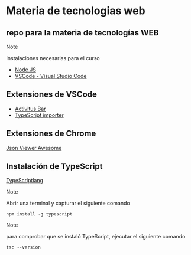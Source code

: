 # Materia de tecnologias web
## repo para la materia de tecnologías WEB

>[!NOTE]
>
>Instalaciones necesarias para el curso

* [Node JS](https://nodejs.org/es/)
* [VSCode - Visual Studio Code](https://code.visualstudio.com/)

## Extensiones de VSCode
* [Activitus Bar](https://marketplace.visualstudio.com/items?itemName=Gruntfuggly.activitusbar)
* [TypeScript importer](https://marketplace.visualstudio.com/items?itemName=pmneo.tsimporter)

## Extensiones de Chrome
[Json Viewer Awesome](https://chromewebstore.google.com/detail/json-viewer-pro/eifflpmocdbdmepbjaopkkhbfmdgijcc?pli=1)

## Instalación de TypeScript
[TypeScriptlang](https://www.typescriptlang.org/)

>[!NOTE]
>
>Abrir una terminal y capturar el siguiente comando
```
npm install -g typescript
```

>[!NOTE]
>
>para comprobar que se instaló TypeScript, ejecutar el siguiente comando
```
tsc --version
```
